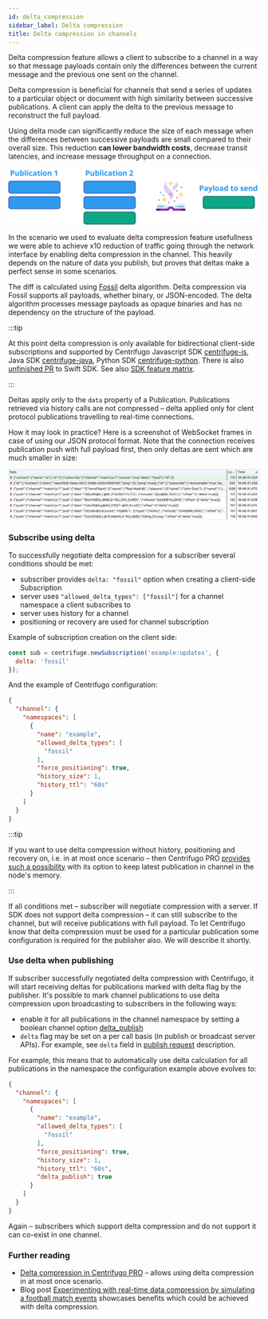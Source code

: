 ```yaml
---
id: delta_compression
sidebar_label: Delta compression
title: Delta compression in channels
---
```


Delta compression feature allows a client to subscribe to a channel in a way so that message payloads contain only the differences between the current message and the previous one sent on the channel.

Delta compression is beneficial for channels that send a series of updates to a particular object or document with high similarity between successive publications. A client can apply the delta to the previous message to reconstruct the full payload.

Using delta mode can significantly reduce the size of each message when the differences between successive payloads are small compared to their overall size. This reduction **can lower bandwidth costs**, decrease transit latencies, and increase message throughput on a connection.

![delta frames](/img/delta_abstract.png)

In the scenario we used to evaluate delta compression feature usefullness we were able to achieve x10 reduction of traffic going through the network interface by enabling delta compression in the channel. This heavily depends on the nature of data you publish, but proves that deltas make a perfect sense in some scenarios.

The diff is calculated using [Fossil](https://fossil-scm.org/home/doc/tip/www/delta_format.wiki) delta algorithm. Delta compression via Fossil supports all payloads, whether binary, or JSON-encoded. The delta algorithm processes message payloads as opaque binaries and has no dependency on the structure of the payload.

:::tip

At this point delta compression is only available for bidirectional client-side subscriptions and supported by Centrifugo Javascript SDK [centrifuge-js](https://github.com/centrifugal/centrifuge-js), Java SDK [centrifuge-java](https://github.com/centrifugal/centrifuge-js), Python SDK [centrifuge-python](https://github.com/centrifugal/centrifuge-python). There is also [unfinished PR](https://github.com/centrifugal/centrifuge-swift/pull/104) to Swift SDK. See also [SDK feature matrix](../transports/client_sdk.md#sdk-feature-matrix).

:::

Deltas apply only to the `data` property of a Publication. Publications retrieved via history calls are not compressed – delta applied only for clent protocol publications travelling to real-time connections.

How it may look in practice? Here is a screenshot of WebSocket frames in case of using our JSON protocol format. Note that the connection receives publication push with full payload first, then only deltas are sent which are much smaller in size:

![delta frames](/img/delta_frames.png)

### Subscribe using delta

To successfully negotiate delta compression for a subscriber several conditions should be met:

* subscriber provides `delta: "fossil"` option when creating a client-side Subscription
* server uses `"allowed_delta_types": ["fossil"]` for a channel namespace a client subscribes to
* server uses history for a channel
* positioning or recovery are used for channel subscription

Example of subscription creation on the client side:

```javascript
const sub = centrifuge.newSubscription('example:updates', {
  delta: 'fossil'
});
```

And the example of Centrifugo configuration:

```json title="config.json"
{
  "channel": {
    "namespaces": [
      {
        "name": "example",
        "allowed_delta_types": [
          "fossil"
        ],
        "force_positioning": true,
        "history_size": 1,
        "history_ttl": "60s"
      }
    ]
  }
}
```

:::tip

If you want to use delta compression without history, positioning and recovery on, i.e. in at most once scenario – then Centrifugo PRO [provides such a possibility](../pro/delta_at_most_once.md) with its option to keep latest publication in channel in the node's memory.

:::

If all conditions met – subscriber will negotiate compression with a server. If SDK does not support delta compression – it can still subscribe to the channel, but will receive publications with full payload. To let Centrifugo know that delta compression must be used for a particular publication some configuration is required for the publisher also. We will describe it shortly.

### Use delta when publishing

If subscriber successfully negotiated delta compression with Centrifugo, it will start receiving deltas for publications marked with delta flag by the publisher. It's possible to mark channel publications to use delta compression upon broadcasting to subscribers in the following ways:

* enable it for all publications in the channel namespace by setting a boolean channel option [delta_publish](./channels.md#delta_publish)
* `delta` flag may be set on a per call basis (in publish or broadcast server APIs). For example, see `delta` field in [publish request](./server_api.md#publishrequest) description.

For example, this means that to automatically use delta calculation for all publications in the namespace the configuration example above evolves to:

```json title="config.json"
{
  "channel": {
    "namespaces": [
      {
        "name": "example",
        "allowed_delta_types": [
          "fossil"
        ],
        "force_positioning": true,
        "history_size": 1,
        "history_ttl": "60s",
        "delta_publish": true
      }
    ]
  }
}
```

Again – subscribers which support delta compression and do not support it can co-exist in one channel.

### Further reading

* [Delta compression in Centrifugo PRO](../pro/delta_at_most_once.md) – allows using delta compression in at most once scenario.
* Blog post [Experimenting with real-time data compression by simulating a football match events](/blog/2024/05/30/real-time-data-compression-experiments) showcases benefits which could be achieved with delta compression.
